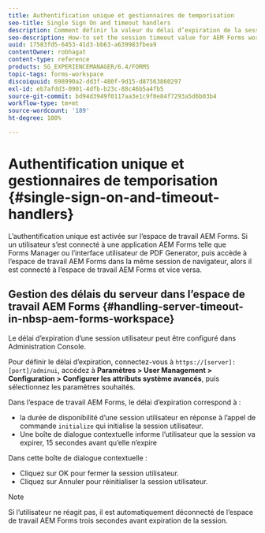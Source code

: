 ```yaml
---
title: Authentification unique et gestionnaires de temporisation
seo-title: Single Sign On and timeout handlers
description: Comment définir la valeur du délai d’expiration de la session pour l’espace de travail AEM Forms.
seo-description: How-to set the session timeout value for AEM Forms workspace.
uuid: 17583fd5-6453-41d3-bb63-a639983fbea9
contentOwner: robhagat
content-type: reference
products: SG_EXPERIENCEMANAGER/6.4/FORMS
topic-tags: forms-workspace
discoiquuid: 698990a2-dd3f-480f-9d15-d87563860297
exl-id: eb7afdd3-0901-4dfb-b23c-88c46b5a4fb5
source-git-commit: bd94d3949f0117aa3e1c9f0e84f7293a5d6b03b4
workflow-type: tm+mt
source-wordcount: '189'
ht-degree: 100%

---
```


# Authentification unique et gestionnaires de temporisation {#single-sign-on-and-timeout-handlers}

L’authentification unique est activée sur l’espace de travail AEM Forms. Si un utilisateur s’est connecté à une application AEM Forms telle que Forms Manager ou l’interface utilisateur de PDF Generator, puis accède à l’espace de travail AEM Forms dans la même session de navigateur, alors il est connecté à l’espace de travail AEM Forms et vice versa.

## Gestion des délais du serveur dans l’espace de travail AEM Forms {#handling-server-timeout-in-nbsp-aem-forms-workspace}

Le délai d’expiration d’une session utilisateur peut être configuré dans Administration Console.

Pour définir le délai d’expiration, connectez-vous à `https://[server]:[port]/adminui`, accédez à **Paramètres > User Management > Configuration > Configurer les attributs système avancés**, puis sélectionnez les paramètres souhaités.

Dans l’espace de travail AEM Forms, le délai d’expiration correspond à :

* la durée de disponibilité d’une session utilisateur en réponse à l’appel de commande `initialize` qui initialise la session utilisateur.
* Une boîte de dialogue contextuelle informe l’utilisateur que la session va expirer, 15 secondes avant qu’elle n’expire

Dans cette boîte de dialogue contextuelle :

* Cliquez sur OK pour fermer la session utilisateur.
* Cliquez sur Annuler pour réinitialiser la session utilisateur.

>[!NOTE]
>
>Si l’utilisateur ne réagit pas, il est automatiquement déconnecté de l’espace de travail AEM Forms trois secondes avant expiration de la session.
